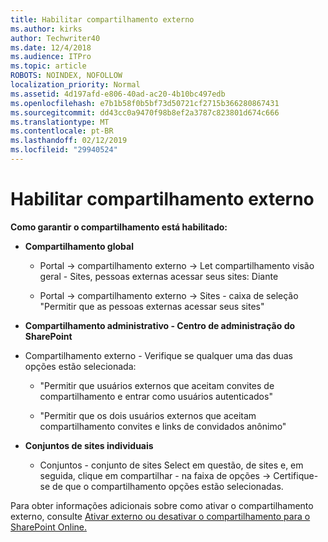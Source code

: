 ```yaml
---
title: Habilitar compartilhamento externo
ms.author: kirks
author: Techwriter40
ms.date: 12/4/2018
ms.audience: ITPro
ms.topic: article
ROBOTS: NOINDEX, NOFOLLOW
localization_priority: Normal
ms.assetid: 4d197afd-e806-40ad-ac20-4b10bc497edb
ms.openlocfilehash: e7b1b58f0b5bf73d50721cf2715b366280867431
ms.sourcegitcommit: dd43cc0a9470f98b8ef2a3787c823801d674c666
ms.translationtype: MT
ms.contentlocale: pt-BR
ms.lasthandoff: 02/12/2019
ms.locfileid: "29940524"
---
```

# <a name="enable-external-sharing"></a>Habilitar compartilhamento externo

 **Como garantir o compartilhamento está habilitado:**
  
- **Compartilhamento global**
    
  - Portal -\> compartilhamento externo -\> Let compartilhamento visão geral - Sites, pessoas externas acessar seus sites: Diante
    
  - Portal -\> compartilhamento externo -\> Sites - caixa de seleção "Permitir que as pessoas externas acessar seus sites"
    
- **Compartilhamento administrativo - Centro de administração do SharePoint**
    
- Compartilhamento externo - Verifique se qualquer uma das duas opções estão selecionada:
    
  - "Permitir que usuários externos que aceitam convites de compartilhamento e entrar como usuários autenticados"
    
  - "Permitir que os dois usuários externos que aceitam compartilhamento convites e links de convidados anônimo"
    
- **Conjuntos de sites individuais**
    
  - Conjuntos - conjunto de sites Select em questão, de sites e, em seguida, clique em compartilhar - na faixa de opções -\> Certifique-se de que o compartilhamento opções estão selecionadas.
    
Para obter informações adicionais sobre como ativar o compartilhamento externo, consulte [Ativar externo ou desativar o compartilhamento para o SharePoint Online.](https://go.microsoft.com/fwlink/?linkid=2047681&amp;clcid=0x409)
  

